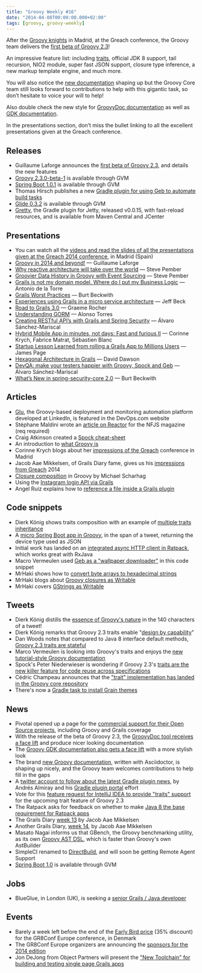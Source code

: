 ```yaml
---
title: "Groovy Weekly #16"
date: "2014-04-08T00:00:00.000+02:00"
tags: [groovy, groovy-weekly]
---
```


After the [Groovy knights](https://plus.google.com/+GuillaumeLaforge/posts/ZcDcZ8iEvH8) in Madrid, at the Greach conference, the Groovy team delivers the [first beta of Groovy 2.3](http://glaforge.appspot.com/article/a-beta-release-for-groovy-2-3)!

An impressive feature list: including [traits](http://beta.groovy-lang.org/docs/groovy-2.3.0-beta-1/html/documentation/core-traits.html), official JDK 8 support, tail recursion, NIO2 module, super fast JSON support, closure type inference, a new markup template engine, and much more.
  
You will also notice the [new documentation](http://beta.groovy-lang.org/docs/groovy-2.3.0-beta-1/html/documentation/) shaping up but the Groovy Core team still looks forward to contributions to help with this gigantic task, so don’t hesitate to voice your will to help!

Also double check the new style for [GroovyDoc documentation](http://beta.groovy-lang.org/docs/groovy-2.3.0-beta-1/html/groovy-jdk/) as well as [GDK documentation](http://beta.groovy-lang.org/docs/groovy-2.3.0-beta-1/html/gapi/).

In the presentations section, don’t miss the bullet linking to all the excellent presentations given at the Greach conference.

## Releases

*   Guillaume Laforge announces the [first beta of Groovy 2.3](http://glaforge.appspot.com/article/a-beta-release-for-groovy-2-3), and details the new features
*   [Groovy 2.3.0-beta-1](https://twitter.com/gvmtool/status/452216920889389056) is available through GVM
*   [Spring Boot 1.0.1](https://twitter.com/gvmtool/status/453146394489270272) is available through GVM
*   Thomas Hirsch publishes a new [Gradle plugin for using Geb to automate build tasks](https://github.com/thokari/gradle-geb-plugin)
*   [Glide 0.3.2](https://twitter.com/gvmtool/status/452498582260940800) is available through GVM
*   [Gretty](https://twitter.com/AndreyHihlovski/status/452169744360435712), the Gradle plugin for Jetty, released v0.0.15, with fast-reload resources, and is available from Maven Central and JCenter

## Presentations

*   You can watch all the [videos and read the slides of all the presentations given at the Greach 2014 conference](https://storify.com/glaforge/greach-2014-videos-and-slides), in Madrid (Spain)
*   [Groovy in 2014 and beyond!](http://greach.es/speakers/guillaume-laforge-groovy-in-2014-and-beyond/) — Guillaume Laforge
*   [Why reactive architecture will take over the world](http://greach.es/speakers/steve-pember-how-the-reactive-pattern-will-take-over-the-world-but-why-we-should-be-afraid-that-it-might-be-with-node-js/) — Steve Pember
*   [Groovier Data History in Groovy with Event Sourcing](http://greach.es/speakers/steve-pember-richer-data-history-in-grails-with-event-sourcing/) — Steve Pember
*   [Grails is not my domain model. Where do I put my Business Logic](http://greach.es/speakers/antonio-de-la-torre-grails-is-not-my-domain-model-where-do-i-have-to-put-my-business-logic/) — Antonio de la Torre
*   [Grails Worst Practices](http://greach.es/speakers/burt-beckwith-grails-worst-practices/) — Burt Beckwith
*   [Experiences using Grails in a micro service architecture](http://greach.es/speakers/jeff-beck-experiences-using-grails-in-a-micro-service-architecture/) — Jeff Beck
*   [Road to Grails 3.0](http://greach.es/speakers/graeme-rocher-road-to-grails-3-0/) — Graeme Rocher
*   [Understanding GORM](http://greach.es/speakers/alonso-torres-understanding-gorm/) — Alonso Torres
*   [Creating RESTful API’s with Grails and Spring Security](http://greach.es/speakers/alvaro-sanchez-mariscal-creating-restful-apis-with-grails-and-spring-security/) — Álvaro Sánchez-Mariscal
*   [Hybrid Mobile App in minutes, not days: Fast and furious II](http://greach.es/speakers/corinne-krych-fabrice-matrat-sebastien-blanc-hybrid-mobile-app-in-minutes-not-days-fast-and-furious-ii/) — Corinne Krych, Fabrice Matrat, Sébastien Blanc
*   [Startup Lesson Learned from rolling a Grails App to Millions Users](http://greach.es/speakers/james-page-startup-lesson-learned-from-rolling-a-grails-app-to-millions-users/) — James Page
*   [Hexagonal Architecture in Grails](http://greach.es/speakers/david-dawson-hexagonal-architecture-in-grails/) — David Dawson
*   [DevQA: make your testers happier with Groovy, Spock and Geb](http://greach.es/speakers/alvaro-sanchez-mariscal-devqa-make-your-testers-happier-with-groovy-spock-and-geb/) — Álvaro Sánchez-Mariscal
*   [What’s New in spring-security-core 2.0](http://greach.es/speakers/burt-beckwith-whats-new-in-spring-security-core-2-0/) — Burt Beckwith

## Articles

*   [Glu](http://devops.com/features/deployment-and-monitoring-automation-glu/), the Groovy-based deployment and monitoring automation platform developed at LinkedIn, is featured in the DevOps.com website
*   Stéphane Maldini wrote an [article on Reactor](https://twitter.com/smaldini/status/451110890939875328) for the NFJS magazine (req required)
*   Craig Atkinson created a [Spock cheat-sheet](http://www.objectpartners.com/2014/04/08/spock-mock-cheatsheet/)
*   An introduction to [what Groovy is](http://thejavatar.com/what-is-groovy/)
*   Corinne Krych blogs about her [impressions of the Greach](http://corinnekrych.blogspot.fr/2014/04/greach-2014-surprising-edition.html) conference in Madrid
*   Jacob Aae Mikkelsen, of Grails Diary fame, gives us his [impressions from Greach](http://grydeske.net/news/show/38) 2014
*   [Closure composition](http://www.mscharhag.com/2014/04/closure-composition-in-groovy.html) in Groovy by Michael Scharhag
*   Using the [Instagram login API via Grails](http://www.intelligrape.com/blog/2014/04/04/using-the-instagram-login-api-via-grails/)
*   Angel Ruiz explains how to [reference a file inside a Grails plugin](http://aruizca.com/how-to-reference-a-file-inside-a-grails-plugin/)

## Code snippets

*   Dierk König shows traits composition with an example of [multiple traits inheritance](https://gist.github.com/Dierk/10010410)
*   A [micro Spring Boot app in Groovy](https://twitter.com/springcentral/status/451414324893212672), in the span of a tweet, returning the device type used as JSON
*   Initial work has landed on an [integrated async HTTP client in Ratpack](https://twitter.com/ratpackweb/status/452964565567827968), which works great with RxJava
*   Macro Vermeulen used [Geb as a "wallpaper downloader"](https://gist.github.com/marcoVermeulen/9994607) in this code snippet
*   MrHaki shows how to [convert byte arrays to hexadecimal strings](http://mrhaki.blogspot.fr/2014/04/groovy-goodness-converting-byte-array.html)
*   MrHaki blogs about [Groovy closures as Writable](http://mrhaki.blogspot.fr/2014/04/groovy-goodness-closure-as-writable.html)
*   MrHaki covers [GStrings as Writable](http://mrhaki.blogspot.fr/2014/04/groovy-goodness-gstring-as-writable.html)

## Tweets

*   Dierk König distills the [essence of Groovy's nature](https://twitter.com/mittie/status/452814992522620928) in the 140 characters of a tweet!
*   Dierk König remarks that Groovy 2.3 traits enable "[design by capability](https://twitter.com/mittie/status/452813304176852992)"
*   Dan Woods notes that compared to Java 8 interface default methods, [Groovy 2.3 traits are stateful](https://twitter.com/danveloper/status/453031225867767808)
*   Marco Vermeulen is looking into Groovy's traits and enjoys the [new tutorial-style Groovy documentation](https://twitter.com/marcoVermeulen/status/452739684813524993)
*   Spock's Peter Niederwieser is wondering if Groovy 2.3's [traits are the new killer feature for code reuse across specifications](https://twitter.com/pniederw/status/451737521186410497)
*   Cédric Champeau announces that the ["trait" implementation has landed in the Groovy core repository](https://twitter.com/CedricChampeau/status/451627694980345856)
*   There's now a [Gradle task to install Grain themes](https://twitter.com/grainframework/status/451336989594619904)

## News

*   Pivotal opened up a page for the [commercial support for their Open Source projects](http://www.gopivotal.com/support/oss), including Groovy and Grails coverage
*   With the release of the beta of Groovy 2.3, the [GroovyDoc tool receives a face lift](http://beta.groovy-lang.org/docs/groovy-2.3.0-beta-1/html/gapi/) and produce nicer looking documentation
*   The [Groovy GDK documentation also gets a face lift](http://beta.groovy-lang.org/docs/groovy-2.3.0-beta-1/html/groovy-jdk/) with a more stylish look
*   The brand [new Groovy documentation](http://beta.groovy-lang.org/docs/groovy-2.3.0-beta-1/html/documentation/), written with Asciidoctor, is shaping up nicely, and the Groovy team welcomes contributions to help fill in the gaps
*   A [twitter account to follow about the latest Gradle plugin news](https://twitter.com/gradleplugins), by Andrés Almiray and his [Gradle plugin portal](http://aalmiray.github.io/gradle-plugins/) effort
*   Vote for this [feature request for IntelliJ IDEA to provide "traits" support](http://youtrack.jetbrains.com/issue/IDEA-123484) for the upcoming trait feature of Groovy 2.3
*   The Ratpack asks for feedback on whether to make [Java 8 the base requirement for Ratpack apps](https://twitter.com/ratpackweb/status/451852468398211072)
*   The Grails Diary [week 13](http://grydeske.net/news/show/37) by Jacob Aae Mikkelsen
*   Another Grails Diary, [week 14](http://grydeske.net/news/show/39), by Jacob Aae Mikkelsen
*   Masato Nagai informs us that GBench, the Groovy benchmarking utility, as its own [Groovy AST DSL](https://github.com/gperfutils/gbench/blob/master/src/main/groovy/groovyx/gbench/BenchmarkASTTransformation.groovy#L97), which is faster than Groovy's own AstBuilder
*   SimpleCI renamed to [DirectBuild](https://github.com/DirectBuild/DirectBuild/wiki/News#april), and will soon be getting Remote Agent Support
*   [Spring Boot 1.0](https://twitter.com/gvmtool/status/451236695992963072) is available through GVM

## Jobs

*   BlueGlue, in London (UK), is seeking a [senior Grails / Java developer](https://twitter.com/FindGrailsJobs/status/451689367883776001)

## Events

*   Barely a week left before the end of the [Early Bird price](http://gr8conf.eu/) (35% discount) for the GR8Conf Europe conference, in Denmark
*   The GR8Conf Europe organizers are announcing the [sponsors for the 2014 edition](https://storify.com/glaforge/gr8conf-europe-sponsors-announced)
*   Jon DeJong from Object Partners will present the ["New Toolchain" for building and testing single page Grails apps](http://www.meetup.com/Austin-Groovy-and-Grails-Users/events/166964742/)